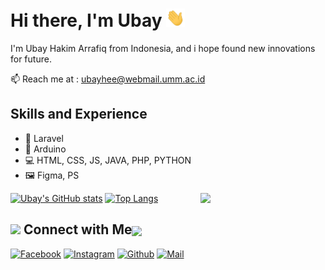 # Hi there, I'm Ubay <img src="https://raw.githubusercontent.com/gillyhuga/gillyhuga/master/wave.gif" width="30px">
I'm Ubay Hakim Arrafiq from Indonesia, and i hope found new innovations for future. 

:mailbox: Reach me at : ubayhee@webmail.umm.ac.id

## Skills and Experience
* 📱 Laravel
* 🤖 Arduino
* 💻 HTML, CSS, JS, JAVA, PHP, PYTHON
* 🖼️ Figma, PS


<img align='right' src='https://media.giphy.com/media/26gslMAdctNhu6YnK/giphy.gif' width='200"'>

[![Ubay's GitHub stats](https://github-readme-stats.vercel.app/api?username=Ubayhee0774)](https://github.com/Ubayhee0774/github-readme-stats)
[![Top Langs](https://github-readme-stats.vercel.app/api/top-langs/?username=ubayhee0774&layout=compact&theme=tokyonight&show_icons=true)](https://github.com/ubayhee0774/github-readme-stats)

## <img src="https://media.giphy.com/media/5WJ6SOKeNKrSzblU4R/giphy.gif" width="25"> Connect with Me<img align="center" src="https://github.com/rajput2107/rajput2107/blob/master/Assets/Handshake.gif" height="33px" />

[![Facebook](https://img.shields.io/badge/Facebook-1877F2?style=for-the-badge&logo=facebook&logoColor=white)](https://www.facebook.com/UBAYHAKIM/)
[![Instagram](https://img.shields.io/badge/Instagram-E4405F?style=for-the-badge&logo=instagram&logoColor=white)](https://www.instagram.com/wagelabay_/)
[![Github](https://img.shields.io/badge/GitHub-100000?style=for-the-badge&logo=github&logoColor=white)](https://github.com/Ubayhee0774)
[![Mail](https://img.shields.io/badge/Gmail-D14836?style=for-the-badge&logo=gmail&logoColor=white)](mailto:ubayhee@gmail.com)




